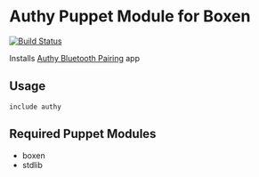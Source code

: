 # Authy Puppet Module for Boxen
[![Build Status](https://travis-ci.org/pauloconnor/puppet-authy.png?branch=master)](https://travis-ci.org/pauloconnor/puppet-authy)

Installs [Authy Bluetooth Pairing](https://www.authy.com/thefuture) app

## Usage

```puppet
include authy
```

## Required Puppet Modules

* boxen
* stdlib
